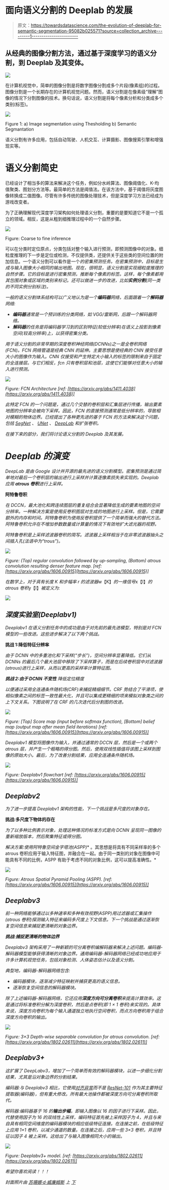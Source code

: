 # 面向语义分割的 Deeplab 的发展

> 原文：<https://towardsdatascience.com/the-evolution-of-deeplab-for-semantic-segmentation-95082b025571?source=collection_archive---------1----------------------->

## 从经典的图像分割方法，通过基于深度学习的语义分割，到 Deeplab 及其变体。

![](img/3d734ac811a477a8cd11734aaa164bc3.png)

在计算机视觉中，简单的图像分割是将数字图像分割成多个片段(像素组)的过程。图像分割是一个长期存在的计算机视觉问题。然而，语义分割是在像素级“理解”图像的情况下分割图像的技术。换句话说，语义分割是将每个像素分析和分类成多个类别(标签)。

![](img/df9c0c28dab8630e904dfa898a4b55d9.png)

Figure 1: a) Image segmentation using Thesholding b) Semantic Segmantation

语义分割有许多应用，包括自动驾驶、人机交互、计算摄影、图像搜索引擎和增强现实等。

# 语义分割简史

已经设计了相当多的算法来解决这个任务，例如分水岭算法、图像阈值化、K-均值聚类、图划分方法等。最简单的方法是阈值法。在该方法中，基于阈值将灰度图像转换成二值图像。尽管有许多传统的图像处理技术，但是深度学习方法已经成为游戏改变者。

为了正确理解现代深度学习架构如何处理语义分割，重要的是要知道它不是一个孤立的领域。相反，这是从粗到细推理过程中的一个自然步骤。

![](img/a8aa4ed0836d45e999589f0032fa0d32.png)

Figure: Coarse to fine inference

可以在分类时定位原点，分类包括对整个输入进行预测，即预测图像中的对象。细粒度推理的下一步是定位或检测，不仅提供类，还提供关于这些类的空间位置的附加信息。一个语义分割可以看作是一个*的密集预测任务。在密集预测中，目标是生成与输入图像大小相同的输出地图。现在，很明显，语义分割是实现细粒度推理的自然步骤。它的目标是进行密集预测，推断每个像素的标签。这样，每个像素都用其包围对象或区域的类别来标记。还可以做进一步的改进，比如**实例分割**(同一类的不同实例分别标注)。*

*一般的语义分割体系结构可以广义地认为是一个**编码器**网络，后面跟着一个**解码器**网络:*

*   ***编码器**通常是一个预训练的分类网络，如 VGG/雷斯网，后跟一个解码器网络。*
*   ***解码器**的任务是将编码器学习到的区别特征(较低分辨率)在语义上投影到像素空间(较高分辨率)上，以获得密集分类。*

*用于语义分割的非常早期的深度卷积神经网络(DCNNs)之一是全卷积网络(FCN)。FCN 网络管道是经典 CNN 的延伸。主要思想是使经典的 CNN 接受任意大小的图像作为输入。CNN 仅接受和产生特定大小输入的标签的限制来自于固定的全连接层。与它们相反，fcn 只有卷积层和池层，这使它们能够对任意大小的输入进行预测。*

*![](img/50bf46478b3273dc7cb40a8483ddd081.png)*

*Figure: FCN Architecture [ref: [https://arxiv.org/abs/1411.4038](https://arxiv.org/abs/1411.4038)]*

*此特定 FCN 的一个问题是，通过几个交替的卷积层和汇集层进行传播，输出要素地图的分辨率会被向下采样。因此，FCN 的直接预测通常是低分辨率的，导致相对模糊的物体边界。已经提出了各种更先进的基于 FCN 的方法来解决这个问题，包括 [SegNet](https://arxiv.org/pdf/1511.00561.pdf) 、 [UNet](https://arxiv.org/abs/1505.04597) 、 [DeepLab](https://arxiv.org/pdf/1412.7062.pdf) 和扩张卷积。*

*在接下来的部分，我们将讨论语义分割的 Deeplab 及其发展。*

# *Deeplab 的演变*

*DeepLab 是由 Google 设计并开源的最先进的语义分割模型。密集预测是通过简单地对最后一个卷积层的输出进行上采样并计算逐像素损失来实现的。Deeplab 应用 **atrous 卷积**进行上采样。*

****阿特鲁卷积****

*在 DCCN，最大池化和跨连续图层的重复组合会显著降低生成的要素地图的空间分辨率。一种解决方案是使用反卷积图层对生成的地图进行上采样。但是，它需要额外的内存和时间。阿特鲁卷积为使用反卷积提供了一个简单而强大的替代方法。阿特鲁卷积允许在不增加参数数量或计算量的情况下有效地扩大滤光器的视野。*

*阿特鲁卷积是上采样滤波器卷积的简写。滤波器上采样相当于在非零滤波器抽头之间插入孔(法语中为“trous”)。*

*![](img/5f94d6172591306f724a3d432dc39149.png)*

*Figure: (Top) regular convolution followed by up-sampling, (Bottom) atrous convolution resulting denser feature map. [ref: [https://arxiv.org/abs/1606.00915](https://arxiv.org/abs/1606.00915)]*

*在数学上，对于具有长度 *K* 和步幅率 *r* 的滤波器*w【K】*的一维信号*x【I】*的 atrous 卷积*y【I】*被定义为:*

*![](img/cec59583597b049bd9a49a7d4dec418e.png)*

## *深度实验室(Deeplabv1)*

*Deeplabv1 在语义分割任务中的成功是由于对先前的最先进模型，特别是对 FCN 模型的一些改进。这些进步解决了以下两个挑战。*

****挑战 1:降低特征分辨率****

*由于 DCNN 中的多重池化和下采样(“步长”)，空间分辨率显著降低。它们从 DCNNs 的最后几个最大池层中移除了下采样算子，而是在后续卷积层中对滤波器(atrous)进行上采样，从而以更高的采样率计算特征图。*

****挑战 2:由于 DCNN 不变性*** 降低定位精度*

*以便通过采用全连通条件随机场(CRF)来捕捉精细细节。CRF 势结合了平滑项，使相似像素之间的标签一致性最大化，并且可以集成更精细的项来模拟对象类之间的上下文关系。下图说明了在 CRF 的几次迭代后分割图的改进。*

*![](img/3aacb5e2c30b309ff892056ad7341321.png)*

*Figure: [Top] Score map (input before softmax function), [Bottom] belief map (output map after mean field iterations) [ref: [https://arxiv.org/abs/1606.00915](https://arxiv.org/abs/1606.00915)]*

*Deeplabv1 模型将图像作为输入，并通过通常的 DCCN 层，然后是一个或两个 atrous 层，并产生一个粗略的得分图。然后，使用双线性插值将该图上采样到图像的原始大小。最后，为了改善分割结果，应用全连通条件随机场。*

*![](img/a632120cf412f97b9ee3bc9bcbe844b9.png)*

*Figure: Deeplabv1 flowchart [ref: [https://arxiv.org/abs/1606.00915](https://arxiv.org/abs/1606.00915)]*

## *Deeplabv2*

*为了进一步提高 Deeplabv1 架构的性能，下一个挑战是多尺度的对象存在。*

****挑战:多尺度下物体的存在****

*为了以多种比例表示对象，处理这种情况的标准方式是向 DCNN 呈现同一图像的重新缩放版本，然后聚集特征或得分图。*

**解决方案*:使用**阿特鲁空间金字塔池(ASPP)** 。其思想是将具有不同采样率的多个 atrous 卷积应用于输入特征图，并融合在一起。由于同一类别的对象在图像中可能具有不同的比例，ASPP 有助于考虑不同的对象比例，这可以提高准确性。*

*![](img/96f0ca40f45868e4523e6f6b0812973c.png)*

*Figure: Atrous Spatial Pyramid Pooling (ASPP). [ref: [https://arxiv.org/abs/1606.00915](https://arxiv.org/abs/1606.00915)]*

## *Deeplabv3*

*前一种网络能够通过以多种速率和多种有效视野(ASPP)用过滤器或汇集操作(atrous 卷积)探测输入特征来编码多尺度上下文信息。下一个挑战是通过逐渐恢复空间信息来捕捉更清晰的对象边界。*

***挑战:捕捉更清晰的物体边界***

*Deeplabv3 架构采用了一种新颖的可分离卷积编解码器来解决上述问题。编码器-解码器模型能够获得清晰的对象边界。通用编码器-解码器网络已经成功地应用于许多计算机视觉任务，包括对象检测、人体姿态估计以及语义分割。*

*典型地，编码器-解码器网络包含:*

*   *编码器模块，逐渐减少特征映射并捕获更高的语义信息。*
*   *逐渐恢复空间信息的解码器模块。*

*除了上述编码器-解码器网络，它还应用**深度方向可分离卷积**来提高计算效率。这是通过将标准卷积分解为深度卷积，然后是点卷积(即 1 × 1 卷积)来实现的。具体来说，深度方向卷积为每个输入通道独立地执行空间卷积，而点方向卷积用于组合深度方向卷积的输出。*

*![](img/1631d2320c923162d8c0e0a2c26eb5c4.png)*

*Figure: 3×3 Depth-wise separable convolution for atrous convolution. [ref: [https://arxiv.org/abs/1802.02611](https://arxiv.org/abs/1802.02611)]*

## *Deeplabv3+*

*这扩展了 DeepLabv3，增加了一个简单而有效的解码器模块，以进一步细化分割结果，尤其是沿对象边界的分割结果。*

*编码器:与 Deeplabv3 相比，它使用[对齐异常](https://arxiv.org/abs/1703.06211)而不是 [ResNet-101](http://www.arxiv.org/abs/1512.03385) 作为其主要特征提取器(编码器)，但有重大修改。所有最大池操作都被深度方向可分离卷积所取代。*

*解码器:编码器基于 16 的**输出步幅**，即输入图像以 16 的因子进行下采样。因此，代替使用因子为 16 的双线性上采样，编码特征首先被上采样因子为 4，并且与来自具有相同空间维度的编码器模块的相应低级特征连接。在连接之前，在低级特征上应用 1×1 卷积，以减少通道的数量。在连接之后，应用一些 3×3 卷积，并且特征以因子 4 被上采样。这给出了与输入图像相同大小的输出。*

*![](img/7bdeb8e570a44b6f0c0a187ac99a1657.png)*

*Figure: Deeplabv3+ model. [ref: [https://arxiv.org/abs/1802.02611](https://arxiv.org/abs/1802.02611)]*

*希望你喜欢阅读！！！*

**封面照片由* [*苏珊娜·d·威廉姆斯*](https://unsplash.com/@scw1217?utm_source=unsplash&utm_medium=referral&utm_content=creditCopyText) *上* [*下*](https://unsplash.com/search/photos/evolution?utm_source=unsplash&utm_medium=referral&utm_content=creditCopyText)*